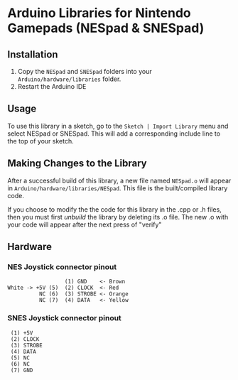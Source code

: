 # Arduino Libraries for Nintendo Gamepads (NESpad & SNESpad)

## Installation

1. Copy the `NESpad` and `SNESpad` folders into your `Arduino/hardware/libraries` folder.
2. Restart the Arduino IDE

## Usage

To use this library in a sketch, go to the `Sketch | Import Library` menu and
select NESpad or SNESpad. This will add a corresponding include line to the top of your sketch.

## Making Changes to the Library

After a successful build of this library, a new file named `NESpad.o` will appear
in `Arduino/hardware/libraries/NESpad`. This file is the built/compiled library
code.

If you choose to modify the the code for this library in the .cpp or .h files,
then you must first _unbuild_ the library by deleting its .o file. The
new .o with your code will appear after the next press of "verify"

## Hardware

### NES Joystick connector pinout

```
                  (1) GND    <- Brown
White -> +5V (5)  (2) CLOCK  <- Red
          NC (6)  (3) STROBE <- Orange
          NC (7)  (4) DATA   <- Yellow
```

### SNES Joystick connector pinout

```
 (1) +5V
 (2) CLOCK
 (3) STROBE
 (4) DATA
 (5) NC
 (6) NC
 (7) GND
```
